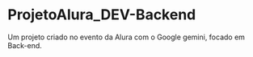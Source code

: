# ProjetoAlura_DEV-Backend
 Um projeto criado no evento da Alura com o Google gemini, focado em Back-end.
